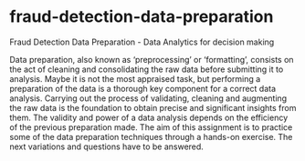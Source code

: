 # fraud-detection-data-preparation
Fraud Detection Data Preparation - Data Analytics for decision making 

Data preparation, also known as ‘preprocessing’ or ‘formatting’, consists on the act of cleaning and consolidating the raw data before submitting it to analysis. Maybe it is not the most appraised task, but performing a preparation of the data is a thorough key component for a correct data analysis.
Carrying out the process of validating, cleaning and augmenting the raw data is the foundation to obtain precise and significant insights from them. The validity and power of a data analysis depends on the efficiency of the previous preparation made.
The aim of this assignment is to practice some of the data preparation techniques through a hands-on exercise. The next variations and questions have to be answered.
